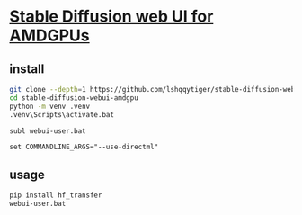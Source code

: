 # [Stable Diffusion web UI for AMDGPUs](https://github.com/lshqqytiger/stable-diffusion-webui-amdgpu)

## install

```sh
git clone --depth=1 https://github.com/lshqqytiger/stable-diffusion-webui-amdgpu
cd stable-diffusion-webui-amdgpu
python -m venv .venv
.venv\Scripts\activate.bat
```

```sh
subl webui-user.bat
```

```batch
set COMMANDLINE_ARGS="--use-directml"
```

## usage

```sh
pip install hf_transfer
webui-user.bat
```
